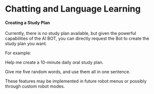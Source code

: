 # Chatting and Language Learning

#### Creating a Study Plan

Currently, there is no study plan available, but given the powerful capabilities of the AI BOT, you can directly request the Bot to create the study plan you want.

For example:

Help me create a 10-minute daily oral study plan.

Give me five random words, and use them all in one sentence.

These features may be implemented in future robot menus or possibly through custom robot modes.